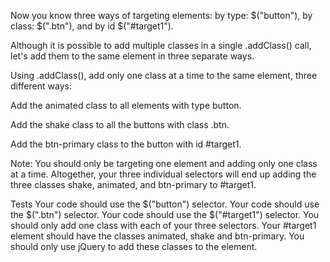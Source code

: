 Now you know three ways of targeting elements: by type: $("button"), by class: $(".btn"), and by id $("#target1").

Although it is possible to add multiple classes in a single .addClass() call, let's add them to the same element in three separate ways.

Using .addClass(), add only one class at a time to the same element, three different ways:

Add the animated class to all elements with type button.

Add the shake class to all the buttons with class .btn.

Add the btn-primary class to the button with id #target1.

Note: You should only be targeting one element and adding only one class at a time. Altogether, your three individual selectors will end up adding the three classes shake, animated, and btn-primary to #target1.

Tests
Your code should use the $("button") selector.
Your code should use the $(".btn") selector.
Your code should use the $("#target1") selector.
You should only add one class with each of your three selectors.
Your #target1 element should have the classes animated‚ shake and btn-primary.
You should only use jQuery to add these classes to the element.
